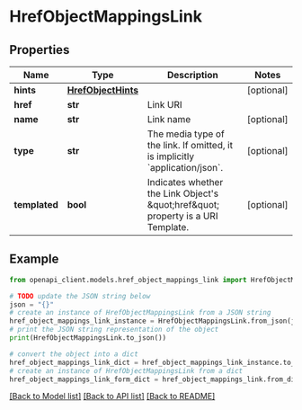 # HrefObjectMappingsLink


## Properties

Name | Type | Description | Notes
------------ | ------------- | ------------- | -------------
**hints** | [**HrefObjectHints**](HrefObjectHints.md) |  | [optional] 
**href** | **str** | Link URI | 
**name** | **str** | Link name | [optional] 
**type** | **str** | The media type of the link. If omitted, it is implicitly &#x60;application/json&#x60;. | [optional] 
**templated** | **bool** | Indicates whether the Link Object&#39;s \&quot;href\&quot; property is a URI Template. | [optional] 

## Example

```python
from openapi_client.models.href_object_mappings_link import HrefObjectMappingsLink

# TODO update the JSON string below
json = "{}"
# create an instance of HrefObjectMappingsLink from a JSON string
href_object_mappings_link_instance = HrefObjectMappingsLink.from_json(json)
# print the JSON string representation of the object
print(HrefObjectMappingsLink.to_json())

# convert the object into a dict
href_object_mappings_link_dict = href_object_mappings_link_instance.to_dict()
# create an instance of HrefObjectMappingsLink from a dict
href_object_mappings_link_form_dict = href_object_mappings_link.from_dict(href_object_mappings_link_dict)
```
[[Back to Model list]](../README.md#documentation-for-models) [[Back to API list]](../README.md#documentation-for-api-endpoints) [[Back to README]](../README.md)


